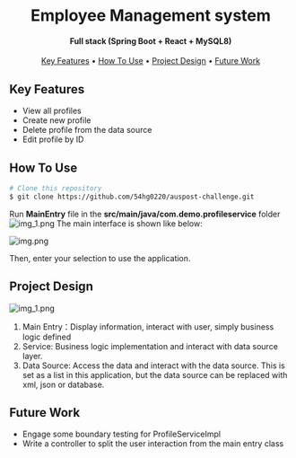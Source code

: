 
<h1 align="center">
  Employee Management system
  <br>
</h1>

<h4 align="center">Full stack (Spring Boot + React + MySQL8)</h4>

<p align="center">
  <a href="#key-features">Key Features</a> •
  <a href="#how-to-use">How To Use</a> •
  <a href="#project-design">Project Design</a> •
  <a href="#future-work">Future Work</a> 
</p>

## Key Features

* View all profiles 
* Create new profile
* Delete profile from the data source
* Edit profile by ID

## How To Use

```bash
# Clone this repository
$ git clone https://github.com/54hg0220/auspost-challenge.git
```
Run **MainEntry** file in the **src/main/java/com.demo.profileservice** folder
![img_1.png](project-folder.png)
The main interface is shown like below:

![img.png](main-interface.png)

Then, enter your selection to use the application.
## Project Design

![img_1.png](project-structure.png)

1. Main Entry：Display information, interact with user, simply business logic defined
2. Service: Business logic implementation and interact with data source layer.
3. Data Source: Access the data and interact with the data source. This is set as a list in this application, but the data source can be replaced with xml, json or database. 

## Future Work

* Engage some boundary testing for ProfileServiceImpl
* Write a controller to split the user interaction from the main entry class
